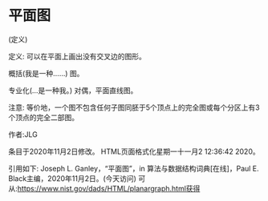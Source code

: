 # 平面图


(定义)



定义:
可以在平面上画出没有交叉边的图形。



概括(我是一种……)
图。



专业化(…是一种我。)
对偶，平面直线图。



注意:
等价地，一个图不包含任何子图同胚于5个顶点上的完全图或每个分区上有3个顶点的完全二部图。


作者:JLG







条目于2020年11月2日修改。
HTML页面格式化星期一十一月2 12:36:42 2020。



引用如下:
Joseph L. Ganley，“平面图”，in
算法与数据结构词典[在线]，Paul E. Black主编，2020年11月2日。(今天访问)
可从:https://www.nist.gov/dads/HTML/planargraph.html获得